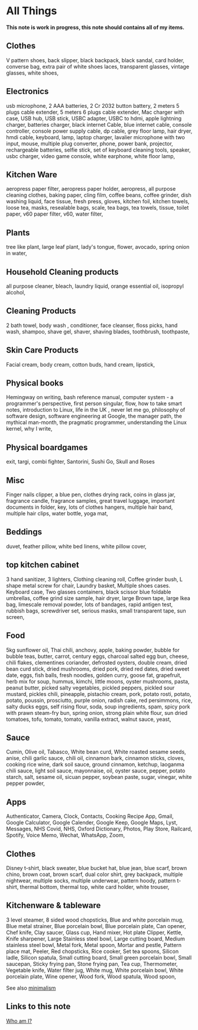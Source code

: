 # All Things

**This note is work in progress, this note should contains all of my items.**

## Clothes

V pattern shoes,
back slipper,
black backpack,
black sandal,
card holder,
converse bag,
extra pair of white shoes laces,
transparent glasses,
vintage glasses,
white shoes,

## Electronics

usb microphone,
2 AAA batteries,
2 Cr 2032 button battery,
2 meters 5 plugs cable extender,
5 meters 6 plugs cable extender,
Mac charger with case,
USB hub,
USB stick,
USBC adapter,
USBC to hdmi,
apple lightning charger,
batteries charger,
black internet Cable,
blue internet cable,
console controller,
console power supply cable,
dp cable,
grey floor lamp,
hair dryer,
hmdi cable,
keyboard,
lamp,
laptop charger,
lavalier microphone with two input,
mouse,
multiple plug converter,
phone,
power bank,
projector,
rechargeable batteries,
selfie stick,
set of keyboard cleaning tools,
speaker,
usbc charger,
video game console,
white earphone,
white floor lamp,

## Kitchen Ware 

aeropress paper filter,
aeropress paper holder,
aeropress,
all purpose cleaning clothes,
baking paper,
cling film,
coffee beans,
coffee grinder,
dish washing liquid,
face tissue,
fresh press,
gloves,
kitchen foil,
kitchen towels,
loose tea,
masks,
resealable bags,
scale,
tea bags,
tea towels,
tissue,
toilet paper,
v60 paper filter,
v60,
water filter,

## Plants

tree like plant,
large leaf plant,
lady's tongue,
flower,
avocado,
 spring onion in water,

## Household Cleaning products

all purpose cleaner,
bleach,
laundry liquid,
orange essential oil,
isopropyl alcohol,

## Cleaning Products

2 bath towel,
body wash ,
conditioner,
face cleanser,
floss picks,
hand wash,
shampoo,
shave gel,
shaver,
shaving blades,
toothbrush,
toothpaste,

## Skin Care Products

Facial cream,
body cream,
cotton buds,
hand cream,
lipstick,

## Physical books

Hemingway on writing,
bash reference manual,
computer system - a programmer's perspective,
first person singular,
flow,
how to take smart notes,
introduction to Linux,
life in the UK ,
never let me go,
philosophy of software design,
software engineering at Google,
the manager path,
the mythical man-month,
the pragmatic programmer,
understanding the Linux kernel,
why I write,

## Physical boardgames

exit,
targi,
combi fighter,
Santorini,
Sushi Go,
Skull and Roses

## Misc

Finger nails clipper,
a blue pen,
clothes drying rack,
coins in glass jar,
fragrance candle,
fragrance samples,
great travel luggage,
important documents in folder,
key,
lots of clothes hangers,
multiple hair band,
multiple hair clips,
water bottle,
yoga mat,

## Beddings

duvet,
feather pillow,
white bed linens,
white pillow cover,

## top kitchen cabinet

3 hand sanitizer,
3 lighters,
Clothing cleaning roll,
Coffee grinder bush,
L shape metal screw for chair,
Laundry basket,
Multiple shoes cases. Keyboard case,
Two glasses containers,
black scissor
blue foldable umbrellas,
coffee grind size sample,
hair dryer,
large Brown tape,
large Ikea bag,
limescale removal powder,
lots of bandages,
rapid antigen test,
rubbish bags,
screwdriver set,
serious masks,
small transparent tape,
sun screen,

## Food

5kg sunflower oil,
Thai chili,
anchovy,
apple,
baking powder,
bubble for bubble teas,
butter,
carrot,
century eggs,
charcoal salted egg bun,
cheese,
chili flakes,
clementines
coriander,
defrosted oysters,
double cream,
dried bean curd stick,
dried mushrooms,
dried pork,
dried red dates,
dried sweet date,
eggs,
fish balls,
fresh noodles,
golden curry,
goose fat,
grapefruit,
herb mix for soup,
hummus,
kimchi,
little moons,
oyster mushrooms,
pasta,
peanut butter,
picked salty vegetables,
pickled peppers,
pickled sour mustard,
pickles chili,
pineapple,
pistachio cream,
pork,
potato rosti,
potato,
potato,
poussin,
prosciutto,
purple onion,
radish cake,
red persimmons,
rice,
salty ducks eggs,
self rising flour,
soda,
soup ingredients,
spam,
spicy pork with prawn steam-fry bun,
spring onion,
strong plain white flour,
sun dried tomatoes,
tofu,
tomato,
tomato,
vanilla extract,
walnut sauce,
yeast,

## Sauce

Cumin,
Olive oil,
Tabasco,
White bean curd,
White roasted sesame seeds,
anise,
chili garlic sauce,
chili oil,
cinnamon bark,
cinnamon sticks,
cloves,
cooking rice wine,
dark soil sauce,
ground cinnamon,
ketchup,
laoganma chili sauce,
light soil sauce,
mayonnaise,
oil,
oyster sauce,
pepper,
potato starch,
salt,
sesame oil,
sicuan pepper,
soybean paste,
sugar,
vinegar,
white pepper powder,

## Apps

Authenticator,
Camera,
Clock,
Contacts,
Cooking Recipe App,
Gmail,
Google Calculator,
Google Calender,
Google Keep,
Google Maps,
Lyst,
Messages,
NHS Covid,
NHS,
Oxford Dictionary,
Photos,
Play Store,
Railcard,
Spotify,
Voice Memo,
Wechat,
WhatsApp,
Zoom,

## Clothes

Disney t-shirt,
black sweater,
blue bucket hat,
blue jean,
blue scarf,
brown chino,
brown coat,
brown scarf,
dual color shirt,
grey backpack,
multiple nightwear,
multiple socks,
multiple underwear,
pattern hoody,
pattern t-shirt,
thermal bottom,
thermal top,
white card holder,
white trouser,

## Kitchenware & tableware

3 level steamer,
8 sided wood chopsticks,
Blue and white porcelain mug,
Blue metal strainer,
Blue porcelain bowl,
Blue porcelain plate,
Can opener,
Chef knife,
Clay saucer,
Glass cup,
Hand mixer,
Hot plate Clipper,
Kettle,
Knife sharpener,
Large Stainless steel bowl,
Large cutting board,
Medium stainless steel bowl,
Metal fork,
Metal spoon,
Mortar and pestle,
Pattern place mat,
Peeler,
Red chopsticks,
Rice cooker,
Set tea spoons,
Silicon ladle,
Silicon spatula,
Small cutting board,
Small green porcelain bowl,
Small saucepan,
Sticky frying pan,
Stone frying pan,
Tea cup,
Thermometer,
Vegetable knife,
Water filter jug,
White mug,
White porcelain bowl,
White porcelain plate,
Wine opener,
Wood fork,
Wood spatula,
Wood spoon,

See also [minimalism](minimalism.md)
## Links to this note

[Who am I?](index.md)


